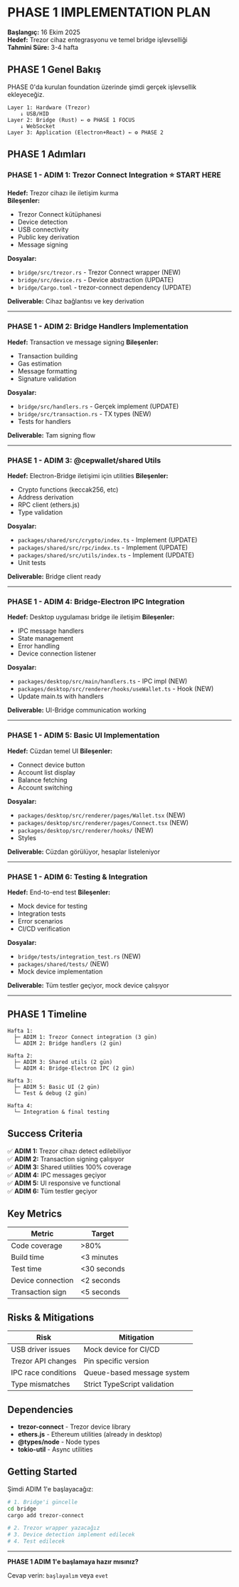 # PHASE 1 IMPLEMENTATION PLAN

**Başlangıç:** 16 Ekim 2025  
**Hedef:** Trezor cihaz entegrasyonu ve temel bridge işlevselliği  
**Tahmini Süre:** 3-4 hafta

## PHASE 1 Genel Bakış

PHASE 0'da kurulan foundation üzerinde şimdi gerçek işlevsellik ekleyeceğiz.

```
Layer 1: Hardware (Trezor)
    ↓ USB/HID
Layer 2: Bridge (Rust) ← ⚙️ PHASE 1 FOCUS
    ↓ WebSocket
Layer 3: Application (Electron+React) ← ⚙️ PHASE 2
```

## PHASE 1 Adımları

### PHASE 1 - ADIM 1: Trezor Connect Integration ⭐ START HERE
**Hedef:** Trezor cihazı ile iletişim kurma  
**Bileşenler:**
- Trezor Connect kütüphanesi
- Device detection
- USB connectivity
- Public key derivation
- Message signing

**Dosyalar:**
- `bridge/src/trezor.rs` - Trezor Connect wrapper (NEW)
- `bridge/src/device.rs` - Device abstraction (UPDATE)
- `bridge/Cargo.toml` - trezor-connect dependency (UPDATE)

**Deliverable:** Cihaz bağlantısı ve key derivation

---

### PHASE 1 - ADIM 2: Bridge Handlers Implementation
**Hedef:** Transaction ve message signing
**Bileşenler:**
- Transaction building
- Gas estimation
- Message formatting
- Signature validation

**Dosyalar:**
- `bridge/src/handlers.rs` - Gerçek implement (UPDATE)
- `bridge/src/transaction.rs` - TX types (NEW)
- Tests for handlers

**Deliverable:** Tam signing flow

---

### PHASE 1 - ADIM 3: @cepwallet/shared Utils
**Hedef:** Electron-Bridge iletişimi için utilities
**Bileşenler:**
- Crypto functions (keccak256, etc)
- Address derivation
- RPC client (ethers.js)
- Type validation

**Dosyalar:**
- `packages/shared/src/crypto/index.ts` - Implement (UPDATE)
- `packages/shared/src/rpc/index.ts` - Implement (UPDATE)
- `packages/shared/src/utils/index.ts` - Implement (UPDATE)
- Unit tests

**Deliverable:** Bridge client ready

---

### PHASE 1 - ADIM 4: Bridge-Electron IPC Integration
**Hedef:** Desktop uygulaması bridge ile iletişim
**Bileşenler:**
- IPC message handlers
- State management
- Error handling
- Device connection listener

**Dosyalar:**
- `packages/desktop/src/main/handlers.ts` - IPC impl (NEW)
- `packages/desktop/src/renderer/hooks/useWallet.ts` - Hook (NEW)
- Update main.ts with handlers

**Deliverable:** UI-Bridge communication working

---

### PHASE 1 - ADIM 5: Basic UI Implementation
**Hedef:** Cüzdan temel UI
**Bileşenler:**
- Connect device button
- Account list display
- Balance fetching
- Account switching

**Dosyalar:**
- `packages/desktop/src/renderer/pages/Wallet.tsx` (NEW)
- `packages/desktop/src/renderer/pages/Connect.tsx` (NEW)
- `packages/desktop/src/renderer/hooks/` (NEW)
- Styles

**Deliverable:** Cüzdan görülüyor, hesaplar listeleniyor

---

### PHASE 1 - ADIM 6: Testing & Integration
**Hedef:** End-to-end test
**Bileşenler:**
- Mock device for testing
- Integration tests
- Error scenarios
- CI/CD verification

**Dosyalar:**
- `bridge/tests/integration_test.rs` (NEW)
- `packages/shared/tests/` (NEW)
- Mock device implementation

**Deliverable:** Tüm testler geçiyor, mock device çalışıyor

---

## PHASE 1 Timeline

```
Hafta 1:
  ├─ ADIM 1: Trezor Connect integration (3 gün)
  └─ ADIM 2: Bridge handlers (2 gün)

Hafta 2:
  ├─ ADIM 3: Shared utils (2 gün)
  └─ ADIM 4: Bridge-Electron IPC (2 gün)

Hafta 3:
  ├─ ADIM 5: Basic UI (2 gün)
  └─ Test & debug (2 gün)

Hafta 4:
  └─ Integration & final testing
```

## Success Criteria

✅ **ADIM 1:** Trezor cihazı detect edilebiliyor  
✅ **ADIM 2:** Transaction signing çalışıyor  
✅ **ADIM 3:** Shared utilities 100% coverage  
✅ **ADIM 4:** IPC messages geçiyor  
✅ **ADIM 5:** UI responsive ve functional  
✅ **ADIM 6:** Tüm testler geçiyor  

## Key Metrics

| Metric | Target |
|--------|--------|
| Code coverage | >80% |
| Build time | <3 minutes |
| Test time | <30 seconds |
| Device connection | <2 seconds |
| Transaction sign | <5 seconds |

## Risks & Mitigations

| Risk | Mitigation |
|------|-----------|
| USB driver issues | Mock device for CI/CD |
| Trezor API changes | Pin specific version |
| IPC race conditions | Queue-based message system |
| Type mismatches | Strict TypeScript validation |

## Dependencies

- **trezor-connect** - Trezor device library
- **ethers.js** - Ethereum utilities (already in desktop)
- **@types/node** - Node types
- **tokio-util** - Async utilities

## Getting Started

Şimdi ADIM 1'e başlayacağız:

```bash
# 1. Bridge'i güncelle
cd bridge
cargo add trezor-connect

# 2. Trezor wrapper yazacağız
# 3. Device detection implement edilecek
# 4. Test edilecek
```

---

**PHASE 1 ADIM 1'e başlamaya hazır mısınız?**

Cevap verin: `başlayalım` veya `evet`
